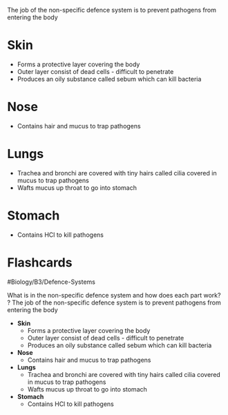 The job of the non-specific defence system is to prevent pathogens from entering the body
# Skin
- Forms a protective layer covering the body
- Outer layer consist of dead cells - difficult to penetrate
- Produces an oily substance called sebum which can kill bacteria
# Nose
- Contains hair and mucus to trap pathogens
# Lungs
- Trachea and bronchi are covered with tiny hairs called cilia covered in mucus to trap pathogens
- Wafts mucus up throat to go into stomach
# Stomach
- Contains HCl to kill pathogens

# Flashcards

#Biology/B3/Defence-Systems

What is in the non-specific defence system and how does each part work?
?
The job of the non-specific defence system is to prevent pathogens from entering the body
- **Skin**
	- Forms a protective layer covering the body
	- Outer layer consist of dead cells - difficult to penetrate
	- Produces an oily substance called sebum which can kill bacteria
- **Nose**
	- Contains hair and mucus to trap pathogens
- **Lungs**
	- Trachea and bronchi are covered with tiny hairs called cilia covered in mucus to trap pathogens
	- Wafts mucus up throat to go into stomach
- **Stomach**
	- Contains HCl to kill pathogens